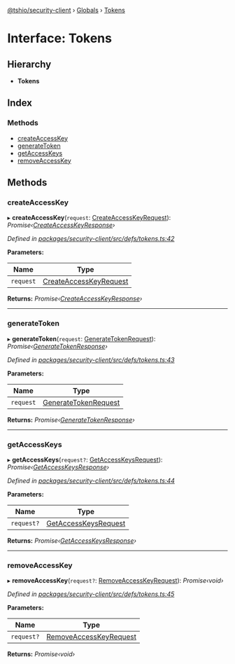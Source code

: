 [@tshio/security-client](../README.md) › [Globals](../globals.md) › [Tokens](tokens.md)

# Interface: Tokens

## Hierarchy

* **Tokens**

## Index

### Methods

* [createAccessKey](tokens.md#markdown-header-createaccesskey)
* [generateToken](tokens.md#markdown-header-generatetoken)
* [getAccessKeys](tokens.md#markdown-header-getaccesskeys)
* [removeAccessKey](tokens.md#markdown-header-removeaccesskey)

## Methods

###  createAccessKey

▸ **createAccessKey**(`request`: [CreateAccessKeyRequest](createaccesskeyrequest.md)): *Promise‹[CreateAccessKeyResponse](createaccesskeyresponse.md)›*

*Defined in [packages/security-client/src/defs/tokens.ts:42](https://github.com/TheSoftwareHouse/rad-modules-tools/blob/afe5496/packages/security-client/src/defs/tokens.ts#L42)*

**Parameters:**

Name | Type |
------ | ------ |
`request` | [CreateAccessKeyRequest](createaccesskeyrequest.md) |

**Returns:** *Promise‹[CreateAccessKeyResponse](createaccesskeyresponse.md)›*

___

###  generateToken

▸ **generateToken**(`request`: [GenerateTokenRequest](generatetokenrequest.md)): *Promise‹[GenerateTokenResponse](generatetokenresponse.md)›*

*Defined in [packages/security-client/src/defs/tokens.ts:43](https://github.com/TheSoftwareHouse/rad-modules-tools/blob/afe5496/packages/security-client/src/defs/tokens.ts#L43)*

**Parameters:**

Name | Type |
------ | ------ |
`request` | [GenerateTokenRequest](generatetokenrequest.md) |

**Returns:** *Promise‹[GenerateTokenResponse](generatetokenresponse.md)›*

___

###  getAccessKeys

▸ **getAccessKeys**(`request?`: [GetAccessKeysRequest](getaccesskeysrequest.md)): *Promise‹[GetAccessKeysResponse](getaccesskeysresponse.md)›*

*Defined in [packages/security-client/src/defs/tokens.ts:44](https://github.com/TheSoftwareHouse/rad-modules-tools/blob/afe5496/packages/security-client/src/defs/tokens.ts#L44)*

**Parameters:**

Name | Type |
------ | ------ |
`request?` | [GetAccessKeysRequest](getaccesskeysrequest.md) |

**Returns:** *Promise‹[GetAccessKeysResponse](getaccesskeysresponse.md)›*

___

###  removeAccessKey

▸ **removeAccessKey**(`request?`: [RemoveAccessKeyRequest](removeaccesskeyrequest.md)): *Promise‹void›*

*Defined in [packages/security-client/src/defs/tokens.ts:45](https://github.com/TheSoftwareHouse/rad-modules-tools/blob/afe5496/packages/security-client/src/defs/tokens.ts#L45)*

**Parameters:**

Name | Type |
------ | ------ |
`request?` | [RemoveAccessKeyRequest](removeaccesskeyrequest.md) |

**Returns:** *Promise‹void›*
